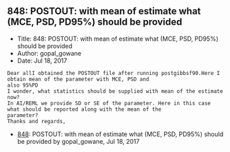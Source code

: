 ## 848: POSTOUT: with mean of estimate what (MCE, PSD, PD95%) should be provided

- Title: 848: POSTOUT: with mean of estimate what (MCE, PSD, PD95%) should be provided
- Author: gopal_gowane
- Date: Jul 18, 2017
```
Dear allI obtained the POSTOUT file after running postgibbsf90.Here I obtain mean of the parameter with MCE, PSD and
also 95%PD
I wonder, what statistics should be supplied with mean of the estimate now?
In AI/REML we provide SD or SE of the parameter. Here in this case what should be reported along with the mean of the
parameter?
Thanks and regards,
```

- [848](0848.md): POSTOUT: with mean of estimate what (MCE, PSD, PD95%) should be provided by gopal_gowane, Jul 18, 2017
